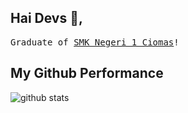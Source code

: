 ## Hai Devs :wave:, 

<!--<p align="center">
  <img src="https://raw.githubusercontent.com/coderjojo/coderjojoxxxx/master/img/github.gifs" onerror=alert(document.cookie) width=100>
  <br><br> -->
  <samp>
  Graduate of <a href='https://smkn1ciomas.sch.id/' target='_blank'> SMK Negeri 1 Ciomas</a>!
  </samp>
</p>

## My Github Performance

![github stats](https://github-readme-stats.vercel.app/api?username=rmdhfz&show_icons=true)
